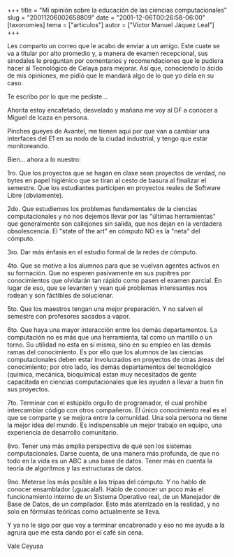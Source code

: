 +++
title = "Mi opinión sobre la educación de las ciencias computacionales"
slug = "20011206002658809"
date = "2001-12-06T00:26:58-06:00"
[taxonomies]
tema = ["articulos"]
autor = ["Víctor Manuel Jáquez Leal"]
+++

Les comparto un correo que le acabo de enviar a un amigo. Este cuate se
va a titular por alto promedio y, a manera de examen recepcional, sus
sinodales le preguntan por comentarios y recomendaciones que le pudiera
hacer al Tecnológico de Celaya para mejorar. Así que, conociendo lo
ácido de mis opiniones, me pidió que le mandará algo de lo que yo diría
en su caso.

<!-- more -->
Te escribo por lo que me pediste…

Ahorita estoy encafetado, desvelado y mañana me voy al DF a conocer a
Miguel de Icaza en persona.

Pinches gueyes de Avantel, me tienen aqui por que van a cambiar una
interfaces del E1 en su nodo de la ciudad industrial, y tengo que estar
monitoreando.

Bien… ahora a lo nuestro:

1ro. Que los proyectos que se hagan en clase sean proyectos de verdad,
no bytes en papel higiénico que se tiran al cesto de basura al finalizar
el semestre. Que los estudiantes participen en proyectos reales de
Software Libre (obviamente).

2do. Que estudiemos los problemas fundamentales de la ciencias
computacionales y no nos dejemos llevar por las &quot;últimas
herramientas&quot; que generalmente son callejones sin salida, que nos
dejan en la verdadera obsolescencia. El &quot;state of the art&quot; en
cómputo NO es la &quot;neta&quot; del cómputo.

3ro. Dar más énfasis en el estudio formal de la redes de cómputo.

4to. Que se motive a los alumnos para que se vuelvan agentes activos en
su formación. Que no esperen pasivamente en sus pupitres por
conocimientos que olvidarán tan rápido como pasen el examen parcial. En
lugar de eso, que se levanten y vean qué problemas interesantes nos
rodean y son fáctibles de solucionar.

5to. Que los maestros tengan una mejor preparación. Y no salven el
semestre con profesores sacados a vapor.

6to. Que haya una mayor interacción entre los demás departamentos. La
computación no es más que una herramienta, tal como un martillo o un
torno. Su utilidad no esta en sí misma, sino en su empleo en las demás
ramas del conocimiento. Es por ello que los alumnos de las ciencias
computacionales deben estar involucrados en proyectos de otras áreas del
conocimiento; por otro lado, los demás departamentos del tecnológico
(química, mecánica, bioquímica) estan muy necesitados de gente
capacitada en ciencias computacionales que les ayuden a llevar a buen
fin sus proyectos.

7to. Terminar con el estúpido orgullo de programador, el cual prohibe
intercambiar código con otros compañeros. El único conocimiento real es
el que se comparte y se mejora entre la comunidad. Una sola persona no
tiene la mejor idea del mundo. Es indispensable un mejor trabajo en
equipo, una experiencia de desarrollo comunitario.

8vo. Tener una más amplia perspectiva de qué son los sistemas
computacionales. Darse cuenta, de una manera más profunda, de que no
todo en la vida es un ABC a una base de datos. Tener más en cuenta la
teoría de algorítmos y las estructuras de datos.

9no. Meterse los más posible a las tripas del cómputo. Y no hablo de
conocer ensamblador (¡guacala!). Hablo de conocer un poco más el
funcionamiento interno de un Sistema Operativo real, de un Manejador de
Base de Datos, de un compilador. Esto más aterrizado en la realidad, y
no solo en fórmulas teóricas como actualmente se lleva.

Y ya no le sigo por que voy a terminar encabronado y eso no me ayuda a
la agrura que me esta dando por el café sin cena.

Vale Ceyusa
